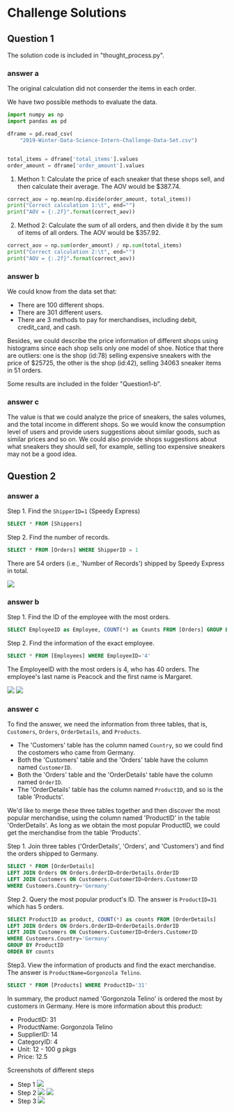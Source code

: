 # Challenge Solutions

## Question 1

The solution code is included in "thought_process.py".

### answer a

The original calculation did not conserder the items in each order.

We have two possible methods to evaluate the data.
```python
import numpy as np
import pandas as pd

dframe = pd.read_csv(
    "2019-Winter-Data-Science-Intern-Challenge-Data-Set.csv")


total_items = dframe['total_items'].values
order_amount = dframe['order_amount'].values
```

1. Methon 1: Calculate the price of each sneaker that these shops sell, and then calculate their average. The AOV would be $387.74.
```python
correct_aov = np.mean(np.divide(order_amount, total_items))
print("Correct calculation 1:\t", end="")
print("AOV = {:.2f}".format(correct_aov))
```
2. Method 2: Calculate the sum of all orders, and then divide it by the sum of items of all orders. The AOV would be $357.92.
```python
correct_aov = np.sum(order_amount) / np.sum(total_items)
print("Correct calculation 2:\t", end="")
print("AOV = {:.2f}".format(correct_aov))
```

### answer b

We could know from the data set that:

- There are 100 different shops.
- There are 301 different users.
- There are 3 methods to pay for merchandises, including debit, credit_card, and cash.

Besides, we could describe the price information of different shops using histograms since each shop sells only one model of shoe. 
Notice that there are outliers: one is the shop (id:78) selling expensive sneakers with the price of $25725, the other is the shop (id:42), selling 34063 sneaker items in 51 orders.

Some results are included in the folder "Question1-b".


### answer c

The value is that we could analyze the price of sneakers, the sales volumes, and the total income in different shops. So we would know the consumption level of users and provide users suggestions about similar goods, such as similar prices and so on. We could also provide shops suggestions about what sneakers they should sell, for example, selling too expensive sneakers may not be a good idea.


## Question 2

### answer a

Step 1. Find the `ShipperID=1` (Speedy Express)
```SQL
SELECT * FROM [Shippers]
```

Step 2. Find the number of records.
```SQL
SELECT * FROM [Orders] WHERE ShipperID = 1
```

There are 54 orders (i.e., 'Number of Records') shipped by Speedy Express in total.

![](Question2_answer_a.png)

### answer b

Step 1. Find the ID of the employee with the most orders.
```SQL
SELECT EmployeeID as Employee, COUNT(*) as Counts FROM [Orders] GROUP BY Employee
```

Step 2. Find the information of the exact employee.
```SQL
SELECT * FROM [Employees] WHERE EmployeeID='4'
```

The EmployeeID with the most orders is 4, who has 40 orders.
The employee's last name is Peacock and the first name is Margaret.

![](Question2_answer_b1.png)
![](Question2_answer_b2.png)

### answer c

To find the answer, we need the information from three tables, that is, `Customers`, `Orders`, `OrderDetails`, and `Products`.

- The 'Customers' table has the column named `Country`, so we could find the costomers who came from Germany.
- Both the 'Customers' table and the 'Orders' table have the column named `CustomerID`.
- Both the 'Orders' table and the 'OrderDetails' table have the column named `OrderID`.
- The 'OrderDetails' table has the column named `ProductID`, and so is the table 'Products'.

We'd like to merge these three tables together and then discover the most popular merchandise, using the column named 'ProductID' in the table 'OrderDetails'. As long as we obtain the most popular ProductID, we could get the merchandise from the table 'Products'.

Step 1. Join three tables ('OrderDetails', 'Orders', and 'Customers') and find the orders shipped to Germany.
```SQL
SELECT * FROM [OrderDetails]
LEFT JOIN Orders ON Orders.OrderID=OrderDetails.OrderID
LEFT JOIN Customers ON Customers.CustomerID=Orders.CustomerID
WHERE Customers.Country='Germany'
```

Step 2. Query the most popular product's ID. The answer is `ProductID=31` which has 5 orders.
```SQL
SELECT ProductID as product, COUNT(*) as counts FROM [OrderDetails]
LEFT JOIN Orders ON Orders.OrderID=OrderDetails.OrderID
LEFT JOIN Customers ON Customers.CustomerID=Orders.CustomerID
WHERE Customers.Country='Germany'
GROUP BY ProductID
ORDER BY counts
```

Step3. View the information of products and find the exact merchandise. The answer is `ProductName=Gorgonzola Telino`.
```SQL
SELECT * FROM [Products] WHERE ProductID='31'
```

In summary, the product named 'Gorgonzola Telino' is ordered the most by customers in Germany. 
Here is more information about this product:
- ProductID: 31
- ProductName: Gorgonzola Telino
- SupplierID: 14
- CategoryID: 4
- Unit: 12 - 100 g pkgs
- Price: 12.5


Screenshots of different steps
- Step 1
  ![](Question2_answer_c1.png)
- Step 2
  ![](Question2_answer_c2a.png)
  ![](Question2_answer_c2b.png)
- Step 3
  ![](Question2_answer_c3.png)

